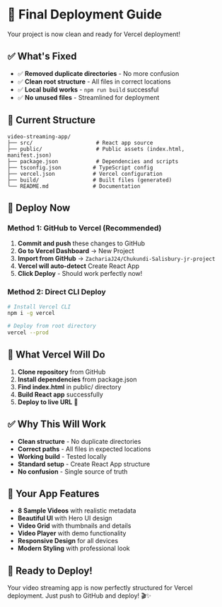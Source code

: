 # 🚀 Final Deployment Guide

Your project is now clean and ready for Vercel deployment!

## ✅ What's Fixed

- ✅ **Removed duplicate directories** - No more confusion
- ✅ **Clean root structure** - All files in correct locations
- ✅ **Local build works** - `npm run build` successful
- ✅ **No unused files** - Streamlined for deployment

## 📁 Current Structure

```
video-streaming-app/
├── src/                    # React app source
├── public/                 # Public assets (index.html, manifest.json)
├── package.json            # Dependencies and scripts
├── tsconfig.json          # TypeScript config
├── vercel.json            # Vercel configuration
├── build/                 # Built files (generated)
└── README.md              # Documentation
```

## 🚀 Deploy Now

### **Method 1: GitHub to Vercel (Recommended)**
1. **Commit and push** these changes to GitHub
2. **Go to Vercel Dashboard** → New Project
3. **Import from GitHub** → `ZachariaJ24/Chukundi-Salisbury-jr-project`
4. **Vercel will auto-detect** Create React App
5. **Click Deploy** - Should work perfectly now!

### **Method 2: Direct CLI Deploy**
```bash
# Install Vercel CLI
npm i -g vercel

# Deploy from root directory
vercel --prod
```

## 🎯 What Vercel Will Do

1. **Clone repository** from GitHub
2. **Install dependencies** from package.json
3. **Find index.html** in public/ directory
4. **Build React app** successfully
5. **Deploy to live URL** 🎉

## ✅ Why This Will Work

- **Clean structure** - No duplicate directories
- **Correct paths** - All files in expected locations
- **Working build** - Tested locally
- **Standard setup** - Create React App structure
- **No confusion** - Single source of truth

## 🎉 Your App Features

- **8 Sample Videos** with realistic metadata
- **Beautiful UI** with Hero UI design
- **Video Grid** with thumbnails and details
- **Video Player** with demo functionality
- **Responsive Design** for all devices
- **Modern Styling** with professional look

## 🚀 Ready to Deploy!

Your video streaming app is now perfectly structured for Vercel deployment. Just push to GitHub and deploy! 🎬✨

